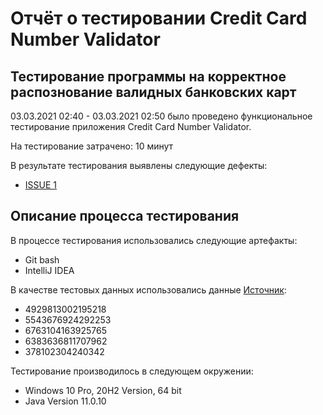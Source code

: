 # Отчёт о тестировании Credit Card Number Validator

## Тестирование программы на корректное распознование валидных банковских карт

03.03.2021 02:40 - 03.03.2021 02:50 было проведено функциональное тестирование приложения Credit Card Number Validator.

На тестирование затрачено: 10 минут

В результате тестирования выявлены следующие дефекты:
* [ISSUE 1](https://github.com/k2wln/homework-222/issues/1)

## Описание процесса тестирования

В процессе тестирования использовались следующие артефакты:
* Git bash
* IntelliJ IDEA

В качестве тестовых данных использовались данные [Источник](https://www.freeformatter.com/credit-card-number-generator-validator.html#fakeNumbers):
* 4929813002195218
* 5543676924292253
* 6763104163925765
* 6383636811707962
* 378102304240342

Тестирование производилось в следующем окружении:
* Windows 10 Pro, 20H2 Version, 64 bit
* Java Version 11.0.10